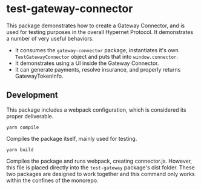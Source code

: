 # test-gateway-connector

This package demonstrates how to create a Gateway Connector, and is used for testing purposes in the overall Hypernet Protocol. It demonstrates a number of very useful behaviors.

- It consumes the `gateway-connector` package, instantiates it's own `TestGatewayConnector` object and puts that into `window.connector`.
- It demonstrates using a UI inside the Gateway Connector.
- It can generate payments, resolve insurance, and properly returns GatewayTokenInfo.

## Development

This package includes a webpack configuration, which is considered its proper deliverable. 

`yarn compile`

Compiles the package itself, mainly used for testing.

`yarn build`

Compiles the package and runs webpack, creating connector.js. However, this file is placed directly into the `test-gateway` package's dist folder. These two packages are designed to work together and this command only works within the confines of the monorepo.
